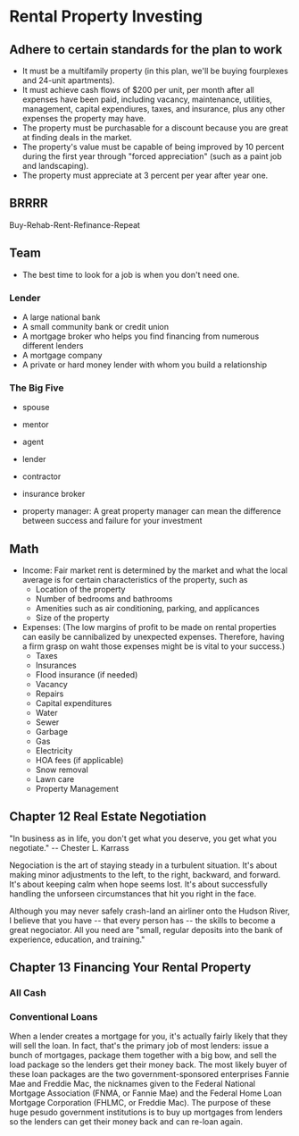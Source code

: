 # Rental Property Investing
## Adhere to certain standards for the plan to work
- It must be a multifamily property (in this plan, we'll be buying fourplexes and 24-unit apartments).
- It must achieve cash flows of $200 per unit, per month after all expenses have been paid, including vacancy, maintenance, utilities, management, capital expendiures, taxes, and insurance, plus any other expenses the property may have. 
- The property must be purchasable for a discount because you are great at finding deals in the market. 
- The property's value must be capable of being improved by 10 percent during the first year through "forced appreciation" (such as a paint job and landscaping).
- The property must appreciate at 3 percent per year after year one. 

## BRRRR
Buy-Rehab-Rent-Refinance-Repeat

## Team
- The best time to look for a job is when you don't need one.
### Lender
- A large national bank
- A small community bank or credit union
- A mortgage broker who helps you find financing from numerous different lenders
- A mortgage company
- A private or hard money lender with whom you build a relationship

### The Big Five
- spouse
- mentor
- agent
- lender
- contractor

- insurance broker
- property manager: A great property manager can mean the difference between success and failure for your investment

## Math
- Income: Fair market rent is determined by the market and what the local average is for certain characteristics of the property, such as 
    - Location of the property
    - Number of bedrooms and bathrooms
    - Amenities such as air conditioning, parking, and applicances
    - Size of the property
- Expenses: (The low margins of profit to be made on rental properties can easily be cannibalized by unexpected expenses. Therefore, having a firm grasp on waht those expenses might be is vital to your success.)
    - Taxes
    - Insurances
    - Flood insurance (if needed)
    - Vacancy
    - Repairs
    - Capital expenditures
    - Water
    - Sewer
    - Garbage
    - Gas
    - Electricity
    - HOA fees (if applicable)
    - Snow removal
    - Lawn care
    - Property Management

## Chapter 12 Real Estate Negotiation
"In business as in life, you don't get what you deserve, you get what you negotiate." -- Chester L. Karrass

Negociation is the art of staying steady in a turbulent situation. It's about making minor adjustments to the left, to the right, backward, and forward. It's about keeping calm when hope seems lost. It's about successfully handling the unforseen circumstances that hit you right in the face. 

Although you may never safely crash-land an airliner onto the Hudson River, I believe that you have -- that every person has -- the skills to become a great negociator. All you need are "small, regular deposits into the bank of experience, education, and training."

## Chapter 13 Financing Your Rental Property
### All Cash
### Conventional Loans
When a lender creates a mortgage for you, it's actually fairly likely that they will sell the loan. In fact, that's the primary job of most lenders: issue a bunch of mortgages, package them together with a big bow, and sell the load package so the lenders get their money back. The most likely buyer of these loan packages are the two government-sponsored enterprises Fannie Mae and Freddie Mac, the nicknames given to the Federal National Mortgage Association (FNMA, or Fannie Mae) and the Federal Home Loan Mortgage Corporation (FHLMC, or Freddie Mac). The purpose of these huge pesudo government institutions is to buy up mortgages from lenders so the lenders can get their money back and can re-loan again.